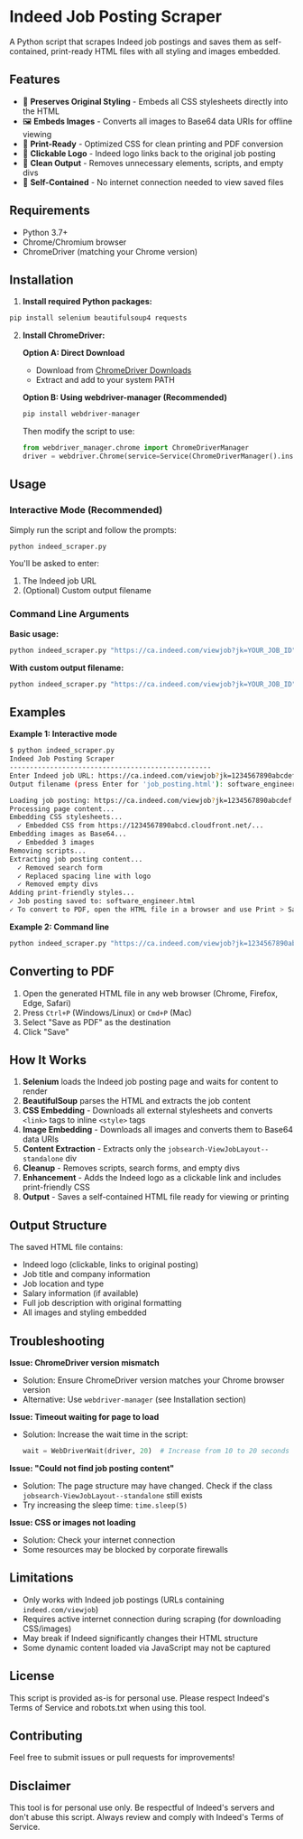 # Indeed Job Posting Scraper

A Python script that scrapes Indeed job postings and saves them as self-contained, print-ready HTML files with all styling and images embedded.

## Features

- 🎨 **Preserves Original Styling** - Embeds all CSS stylesheets directly into the HTML
- 🖼️ **Embeds Images** - Converts all images to Base64 data URIs for offline viewing
- 📄 **Print-Ready** - Optimized CSS for clean printing and PDF conversion
- 🔗 **Clickable Logo** - Indeed logo links back to the original job posting
- 🧹 **Clean Output** - Removes unnecessary elements, scripts, and empty divs
- 💾 **Self-Contained** - No internet connection needed to view saved files

## Requirements

- Python 3.7+
- Chrome/Chromium browser
- ChromeDriver (matching your Chrome version)

## Installation

1. **Install required Python packages:**

```bash
pip install selenium beautifulsoup4 requests
```

2. **Install ChromeDriver:**

   **Option A: Direct Download**
   - Download from [ChromeDriver Downloads](https://chromedriver.chromium.org/)
   - Extract and add to your system PATH

   **Option B: Using webdriver-manager (Recommended)**
   ```bash
   pip install webdriver-manager
   ```
   Then modify the script to use:
   ```python
   from webdriver_manager.chrome import ChromeDriverManager
   driver = webdriver.Chrome(service=Service(ChromeDriverManager().install()), options=chrome_options)
   ```

## Usage

### Interactive Mode (Recommended)

Simply run the script and follow the prompts:

```bash
python indeed_scraper.py
```

You'll be asked to enter:
1. The Indeed job URL
2. (Optional) Custom output filename

### Command Line Arguments

**Basic usage:**
```bash
python indeed_scraper.py "https://ca.indeed.com/viewjob?jk=YOUR_JOB_ID"
```

**With custom output filename:**
```bash
python indeed_scraper.py "https://ca.indeed.com/viewjob?jk=YOUR_JOB_ID" "my_job.html"
```

## Examples

**Example 1: Interactive mode**
```bash
$ python indeed_scraper.py
Indeed Job Posting Scraper
--------------------------------------------------
Enter Indeed job URL: https://ca.indeed.com/viewjob?jk=1234567890abcdef
Output filename (press Enter for 'job_posting.html'): software_engineer.html

Loading job posting: https://ca.indeed.com/viewjob?jk=1234567890abcdef
Processing page content...
Embedding CSS stylesheets...
  ✓ Embedded CSS from https://1234567890abcd.cloudfront.net/...
Embedding images as Base64...
  ✓ Embedded 3 images
Removing scripts...
Extracting job posting content...
  ✓ Removed search form
  ✓ Replaced spacing line with logo
  ✓ Removed empty divs
Adding print-friendly styles...
✓ Job posting saved to: software_engineer.html
✓ To convert to PDF, open the HTML file in a browser and use Print > Save as PDF
```

**Example 2: Command line**
```bash
python indeed_scraper.py "https://ca.indeed.com/viewjob?jk=1234567890abcdef" "software_engineer.html"
```

## Converting to PDF

1. Open the generated HTML file in any web browser (Chrome, Firefox, Edge, Safari)
2. Press `Ctrl+P` (Windows/Linux) or `Cmd+P` (Mac)
3. Select "Save as PDF" as the destination
4. Click "Save"

## How It Works

1. **Selenium** loads the Indeed job posting page and waits for content to render
2. **BeautifulSoup** parses the HTML and extracts the job content
3. **CSS Embedding** - Downloads all external stylesheets and converts `<link>` tags to inline `<style>` tags
4. **Image Embedding** - Downloads all images and converts them to Base64 data URIs
5. **Content Extraction** - Extracts only the `jobsearch-ViewJobLayout--standalone` div
6. **Cleanup** - Removes scripts, search forms, and empty divs
7. **Enhancement** - Adds the Indeed logo as a clickable link and includes print-friendly CSS
8. **Output** - Saves a self-contained HTML file ready for viewing or printing

## Output Structure

The saved HTML file contains:
- Indeed logo (clickable, links to original posting)
- Job title and company information
- Job location and type
- Salary information (if available)
- Full job description with original formatting
- All images and styling embedded

## Troubleshooting

**Issue: ChromeDriver version mismatch**
- Solution: Ensure ChromeDriver version matches your Chrome browser version
- Alternative: Use `webdriver-manager` (see Installation section)

**Issue: Timeout waiting for page to load**
- Solution: Increase the wait time in the script:
  ```python
  wait = WebDriverWait(driver, 20)  # Increase from 10 to 20 seconds
  ```

**Issue: "Could not find job posting content"**
- Solution: The page structure may have changed. Check if the class `jobsearch-ViewJobLayout--standalone` still exists
- Try increasing the sleep time: `time.sleep(5)`

**Issue: CSS or images not loading**
- Solution: Check your internet connection
- Some resources may be blocked by corporate firewalls

## Limitations

- Only works with Indeed job postings (URLs containing `indeed.com/viewjob`)
- Requires active internet connection during scraping (for downloading CSS/images)
- May break if Indeed significantly changes their HTML structure
- Some dynamic content loaded via JavaScript may not be captured

## License

This script is provided as-is for personal use. Please respect Indeed's Terms of Service and robots.txt when using this tool.

## Contributing

Feel free to submit issues or pull requests for improvements!

## Disclaimer

This tool is for personal use only. Be respectful of Indeed's servers and don't abuse this script. Always review and comply with Indeed's Terms of Service.

